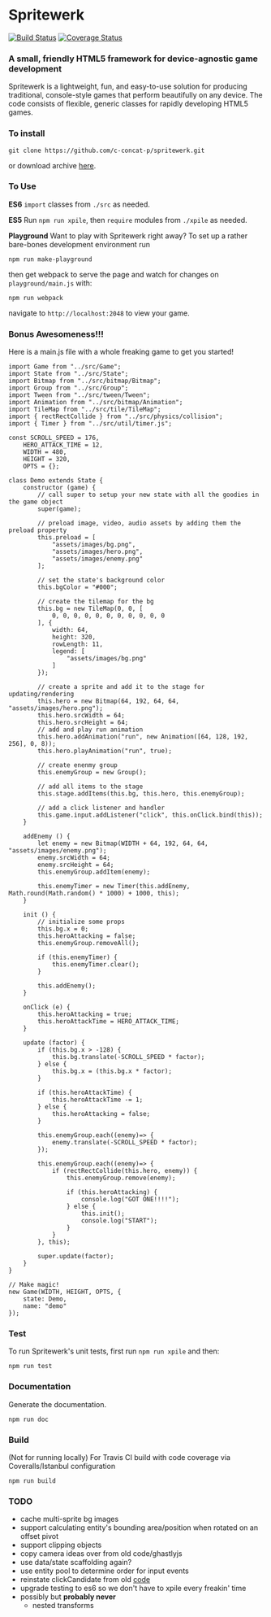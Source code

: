 Spritewerk
==========

[![Build Status](https://travis-ci.org/bildepunkt/spritewerk.svg?branch=master&stopCachingBadges=true)](https://travis-ci.org/bildepunkt/spritewerk)
[![Coverage Status](https://coveralls.io/repos/github/bildepunkt/spritewerk/badge.svg?branch=master&stopCachingBadges=true)](https://coveralls.io/github/bildepunkt/spritewerk?branch=master)

### A small, friendly HTML5 framework for device-agnostic game development
Spritewerk is a lightweight, fun, and easy-to-use solution for producing traditional, console-style games that perform beautifully on any device. The code consists of flexible, generic classes for rapidly developing HTML5 games.

### To install
    git clone https://github.com/c-concat-p/spritewerk.git

or download archive [here](https://github.com/c-concat-p/spritewerk/archive/master.zip).

### To Use
**ES6**
`import` classes from `./src` as needed.

**ES5**
Run `npm run xpile`, then `require` modules from `./xpile` as needed.

**Playground**
Want to play with Spritewerk right away? To set up a rather bare-bones development environment run 

    npm run make-playground

then get webpack to serve the page and watch for changes on `playground/main.js` with:

    npm run webpack

navigate to `http://localhost:2048` to view your game.

### Bonus Awesomeness!!!
Here is a main.js file with a whole freaking game to get you started!

    import Game from "../src/Game";
    import State from "../src/State";
    import Bitmap from "../src/bitmap/Bitmap";
    import Group from "../src/Group";
    import Tween from "../src/tween/Tween";
    import Animation from "../src/bitmap/Animation";
    import TileMap from "../src/tile/TileMap";
    import { rectRectCollide } from "../src/physics/collision";
    import { Timer } from "../src/util/timer.js";

    const SCROLL_SPEED = 176,
        HERO_ATTACK_TIME = 12,
        WIDTH = 480,
        HEIGHT = 320,
        OPTS = {};

    class Demo extends State {
        constructor (game) {
            // call super to setup your new state with all the goodies in the game object
            super(game);

            // preload image, video, audio assets by adding them the preload property
            this.preload = [
                "assets/images/bg.png",
                "assets/images/hero.png",
                "assets/images/enemy.png"
            ];

            // set the state's background color
            this.bgColor = "#000";

            // create the tilemap for the bg
            this.bg = new TileMap(0, 0, [
                0, 0, 0, 0, 0, 0, 0, 0, 0, 0, 0
            ], {
                width: 64,
                height: 320,
                rowLength: 11,
                legend: [
                    "assets/images/bg.png"
                ]
            });

            // create a sprite and add it to the stage for updating/rendering
            this.hero = new Bitmap(64, 192, 64, 64, "assets/images/hero.png");
            this.hero.srcWidth = 64;
            this.hero.srcHeight = 64;
            // add and play run animation
            this.hero.addAnimation("run", new Animation([64, 128, 192, 256], 0, 8));
            this.hero.playAnimation("run", true);

            // create enenmy group
            this.enemyGroup = new Group();

            // add all items to the stage
            this.stage.addItems(this.bg, this.hero, this.enemyGroup);

            // add a click listener and handler
            this.game.input.addListener("click", this.onClick.bind(this));
        }

        addEnemy () {
            let enemy = new Bitmap(WIDTH + 64, 192, 64, 64, "assets/images/enemy.png");
            enemy.srcWidth = 64;
            enemy.srcHeight = 64;
            this.enemyGroup.addItem(enemy);

            this.enemyTimer = new Timer(this.addEnemy, Math.round(Math.random() * 1000) + 1000, this);
        }

        init () {
            // initialize some props
            this.bg.x = 0;
            this.heroAttacking = false;
            this.enemyGroup.removeAll();

            if (this.enemyTimer) {
                this.enemyTimer.clear();
            }

            this.addEnemy();
        }

        onClick (e) {
            this.heroAttacking = true;
            this.heroAttackTime = HERO_ATTACK_TIME;
        }

        update (factor) {
            if (this.bg.x > -128) {
                this.bg.translate(-SCROLL_SPEED * factor);
            } else {
                this.bg.x = (this.bg.x * factor);
            }

            if (this.heroAttackTime) {
                this.heroAttackTime -= 1;
            } else {
                this.heroAttacking = false;
            }

            this.enemyGroup.each((enemy)=> {
                enemy.translate(-SCROLL_SPEED * factor);
            });

            this.enemyGroup.each((enemy)=> {
                if (rectRectCollide(this.hero, enemy)) {
                    this.enemyGroup.remove(enemy);

                    if (this.heroAttacking) {
                        console.log("GOT ONE!!!!");
                    } else {
                        this.init();
                        console.log("START");
                    }
                }
            }, this);

            super.update(factor);
        }
    }

    // Make magic!
    new Game(WIDTH, HEIGHT, OPTS, {
        state: Demo,
        name: "demo"
    });



### Test
To run Spritewerk's unit tests, first run `npm run xpile` and then:

    npm run test

### Documentation
Generate the documentation.

    npm run doc

### Build
(Not for running locally) For Travis CI build with code coverage via Coveralls/Istanbul configuration

    npm run build

### TODO
* cache multi-sprite bg images
* support calculating entity's bounding area/position when rotated on an offset pivot
* support clipping objects
* copy camera ideas over from old code/ghastlyjs
* use data/state scaffolding again?
* use entity pool to determine order for input events
* reinstate clickCandidate from old [code](https://github.com/c-concat-p/spritewerk/blob/worlds/src/events/input.js)
* upgrade testing to es6 so we don't have to xpile every freakin' time
* possibly but **probably never**
    * nested transforms
